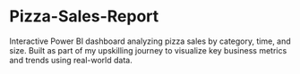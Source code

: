 # Pizza-Sales-Report
Interactive Power BI dashboard analyzing pizza sales by category, time, and size. Built as part of my upskilling journey to visualize key business metrics and trends using real-world data.
